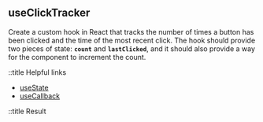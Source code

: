 ## useClickTracker

Create a custom hook in React that tracks the number of times a button has been clicked and the time of the most recent click. The hook should provide two pieces of state: **`count`** and **`lastClicked`**, and it should also provide a way for the component to increment the count.

::title Helpful links

- [useState](https://beta.reactjs.org/reference/react/useState)
- [useCallback](https://beta.reactjs.org/reference/react/useCallback)

::title Result
